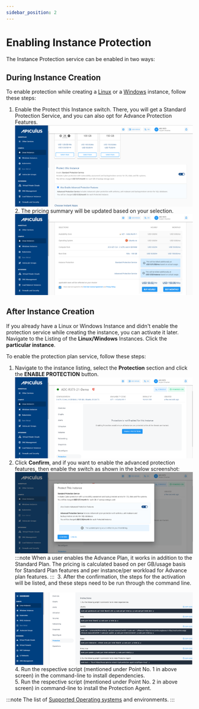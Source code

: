 ```yaml
---
sidebar_position: 2
---
```

# Enabling Instance Protection

The Instance Protection service can be enabled in two ways:

## During Instance Creation

To enable protection while creating a [Linux](/docs/Subscribers/Compute/LinuxInstances/CreatingLinuxInstances) or a [Windows](/docs/Subscribers/Compute/WindowsInstances/CreatingWindowsInstances) instance, follow these steps:

1. Enable the Protect this Instance switch. There, you will get a Standard Protection Service, and you can also opt for Advance Protection Features. 
	![Enabling Instance Protection](img/EnablingInstanceProtection1.png)
2. The pricing summary will be updated based on your selection.
	![Enabling Instance Protection](img/EnablingInstanceProtection2.png)

## After Instance Creation

If you already have a Linux or Windows Instance and didn't enable the protection service while creating the instance, you can activate it later. Navigate to the Listing of the **Linux/Windows** Instances. Click the **particular instance**. 

To enable the protection plan service, follow these steps:

1. Navigate to the instance listing, select the **Protection** section and click the **ENABLE PROTECTION** button.
    ![Enabling Instance Protection](img/EnablingInstanceProtection3.png)
2. Click **Confirm**, and if you want to enable the advanced protection features, then enable the switch as shown in the below screenshot:
    ![Enabling Instance Protection](img/EnablingInstanceProtection4.png)
	    :::note
	   When a user enables the Advance Plan, it works in addition to the Standard Plan. The pricing is calculated based on per GB/usage basis for Standard Plan features and per instance/per workload for Advance plan features.
	   :::
	 3. After the confirmation, the steps for the activation will be listed, and these steps need to be run through the command line.
		 ![Protecting Linux Instances](img/Protection3.png)
    4. Run the respective script (mentioned under Point No. 1 in above screen) in the command-line to install dependencies.<br/>
    5. Run the respective script (mentioned under Point No. 2 in above screen) in command-line to install the Protection Agent.

:::note
The list of [Supported Operating systems](https://www.acronis.com/en-us/support/documentation/AcronisCyberProtect_15/index.html#cshid=36983) and environments.
:::





